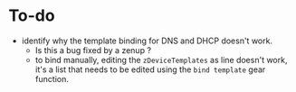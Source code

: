 # To-do

- identify why the template binding for DNS and DHCP doesn't work.
  - Is this a bug fixed by a zenup ?
  - to bind manually, editing the `zDeviceTemplates` as line doesn't work, it's a list that needs to be edited using the `bind template` gear function.

